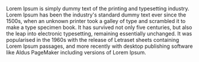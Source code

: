 Lorem Ipsum is simply dummy text of the printing and typesetting industry. 
Lorem Ipsum has been the industry's standard dummy text ever since the 1500s, 
when an unknown printer took a galley of type and scrambled it to 
make a type specimen book. 
It has survived not only five centuries, but also the leap
 into electronic typesetting, remaining essentially unchanged. 
 It was popularised in the 1960s with the release of Letraset sheets
  containing Lorem Ipsum passages, 
 and more recently with desktop publishing software 
 like Aldus PageMaker including
  versions of Lorem Ipsum.    